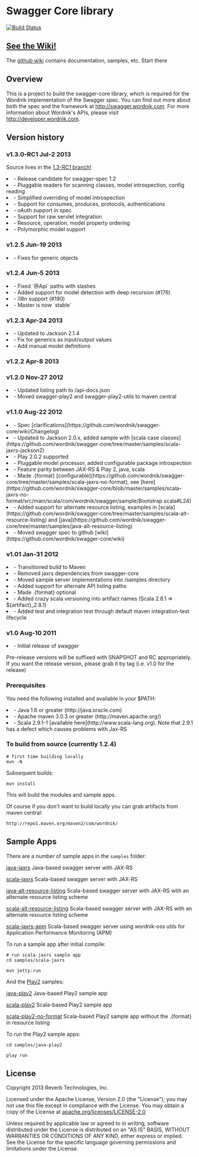 # Swagger Core library

[![Build Status](https://travis-ci.org/wordnik/swagger-core.png)](https://travis-ci.org/wordnik/swagger-core)

## [See the Wiki!](https://github.com/wordnik/swagger-core/wiki)
The [github wiki](https://github.com/wordnik/swagger-core/wiki) contains documentation, samples, etc.  Start there


## Overview
This is a project to build the swagger-core library, which is required for the Wordnik 
implementation of the Swagger spec.  You can find out more about both the spec and the
framework at http://swagger.wordnik.com.  For more information about Wordnik's APIs, please
visit http://developer.wordnik.com.

## Version history

### v1.3.0-RC1 Jul-2 2013

Source lives in the [1.3-RC1 branch!](https://github.com/wordnik/swagger-core/tree/1.3-RC1)

<li>- Release candidate for swagger-spec 1.2

<li>- Pluggable readers for scanning classes, model introspection, config reading

<li>- Simplified overriding of model introspection

<li>- Support for consumes, produces, protocols, authentications

<li>- oAuth support in spec

<li>- Support for raw servlet integration

<li>- Resource, operation, model property ordering

<li>- Polymorphic model support

### v1.2.5 Jun-19 2013
<li>- Fixes for generic objects

### v1.2.4 Jun-5 2013
<li>- Fixed `@Api` paths with slashes

<li>- Added support for model detection with deep recursion (#176)

<li>- i18n support (#190)

<li>- Master is now `stable`

### v1.2.3 Apr-24 2013

<li>- Updated to Jackson 2.1.4

<li>- Fix for generics as input/output values

<li>- Add manual model definitions

### v1.2.2 Apr-8 2013

### v1.2.0 Nov-27 2012

<li>- Updated listing path to /api-docs.json

<li>- Moved swagger-play2 and swagger-play2-utils to maven central

### v1.1.0 Aug-22 2012

<li>- Spec [clarifications](https://github.com/wordnik/swagger-core/wiki/Changelog)

<li>- Updated to Jackson 2.0.x, added sample with [scala case classes](https://github.com/wordnik/swagger-core/tree/master/samples/scala-jaxrs-jackson2)

<li>- Play 2.0.2 supported

<li>- Pluggable model processor, added configurable package introspection

<li>- Feature parity between JAX-RS & Play 2, java, scala

<li>- Made .{format} [configurable](https://github.com/wordnik/swagger-core/tree/master/samples/scala-jaxrs-no-format), see [here](https://github.com/wordnik/swagger-core/blob/master/samples/scala-jaxrs-no-format/src/main/scala/com/wordnik/swagger/sample/Bootstrap.scala#L24)

<li>- Added support for alternate resource listing, examples in [scala](https://github.com/wordnik/swagger-core/tree/master/samples/scala-alt-resource-listing) and [java](https://github.com/wordnik/swagger-core/tree/master/samples/java-alt-resource-listing)

<li>- Moved swagger spec to github [wiki](https://github.com/wordnik/swagger-core/wiki)


### v1.01 Jan-31 2012

<li>- Transitioned build to Maven</li>

<li>- Removed jaxrs dependencies from swagger-core</li>

<li>- Moved sample server implementations into /samples directory</li>

<li>- Added support for alternate API listing paths</li>

<li>- Made .{format} optional</li>

<li>- Added crazy scala versioning into artifact names (Scala 2.8.1 => ${artifact}_2.8.1)

<li>- Added test and integration test through default maven integration-test lifecycle</li>

### v1.0 Aug-10 2011

<li>- Initial release of swagger</li>

Pre-release versions will be suffixed with SNAPSHOT and RC appropriately.  If you want the
release version, please grab it by tag (i.e. v1.0 for the release)

### Prerequisites
You need the following installed and available in your $PATH:

<li>- Java 1.6 or greater (http://java.oracle.com)

<li>- Apache maven 3.0.3 or greater (http://maven.apache.org/)

<li>- Scala 2.9.1-1 [available here](http://www.scala-lang.org).  Note that 2.9.1 has a defect which causes problems with Jax-RS

### To build from source (currently 1.2.4)
```
# first time building locally
mvn -N
```

Subsequent builds:
```
mvn install
```

This will build the modules and sample apps.

Of course if you don't want to build locally you can grab artifacts from maven central:

`http://repo1.maven.org/maven2/com/wordnik/`

## Sample Apps
There are a number of sample apps in the `samples` folder:

[java-jaxrs](https://github.com/wordnik/swagger-core/tree/master/samples/java-jaxrs/README.md) Java-based swagger server with JAX-RS

[scala-jaxrs](https://github.com/wordnik/swagger-core/tree/master/samples/scala-jaxrs/README.md) Scala-based swagger server with JAX-RS

[java-alt-resource-listing](https://github.com/wordnik/swagger-core/tree/master/samples/java-alt-resource-listing/README.md) 
Scala-based swagger server with JAX-RS with an alternate resource listing scheme

[scala-alt-resource-listing](https://github.com/wordnik/swagger-core/tree/master/samples/scala-alt-resource-listing/README.md) 
Scala-based swagger server with JAX-RS with an alternate resource listing scheme

[scala-jaxrs-apm](https://github.com/wordnik/swagger-core/tree/master/samples/scala-jaxrs-apm/README.md) 
Scala-based swagger server using wordnik-oss utils for Application Performance Monitoring (APM)

To run a sample app after initial compile:

```
# run scala-jaxrs sample app
cd samples/scala-jaxrs

mvn jetty:run
```

And the [Play2](http://playframework.org) samples:

[java-play2](https://github.com/wordnik/swagger-core/tree/master/samples/java-play2) Java-based Play2 sample app

[scala-play2](https://github.com/wordnik/swagger-core/tree/master/samples/scala-play2) Scala-based Play2 sample app

[scala-play2-no-format](https://github.com/wordnik/swagger-core/tree/master/samples/scala-play2-no-format) Scala-based Play2 sample app without the .{format} in resource listing

To run the Play2 sample apps:

```
cd samples/java-play2

play run
```

License
-------

Copyright 2013 Reverb Technologies, Inc.

Licensed under the Apache License, Version 2.0 (the "License");
you may not use this file except in compliance with the License.
You may obtain a copy of the License at [apache.org/licenses/LICENSE-2.0](http://www.apache.org/licenses/LICENSE-2.0)

Unless required by applicable law or agreed to in writing, software
distributed under the License is distributed on an "AS IS" BASIS,
WITHOUT WARRANTIES OR CONDITIONS OF ANY KIND, either express or implied.
See the License for the specific language governing permissions and
limitations under the License.
